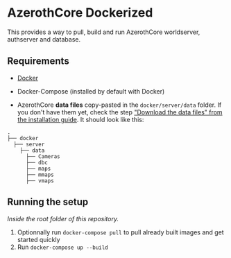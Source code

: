 # AzerothCore Dockerized

This provides a way to pull, build and run AzerothCore worldserver, authserver and database.

## Requirements

- [Docker](https://docs.docker.com/install/)
- Docker-Compose (installed by default with Docker)

- AzerothCore **data files** copy-pasted in the `docker/server/data` folder. If you don't have them yet, check the step ["Download the data files" from the installation guide](http://www.azerothcore.org/wiki/Installation#5-download-the-data-files).
It should look like this:
```
.
├── docker
  ├── server
    ├── data
      ├── Cameras
      ├── dbc
      ├── maps
      ├── mmaps
      ├── vmaps
```

## Running the setup

*Inside the root folder of this repository.*

1. Optionnally run `docker-compose pull` to pull already built images and get started quickly
2. Run `docker-compose up --build`
